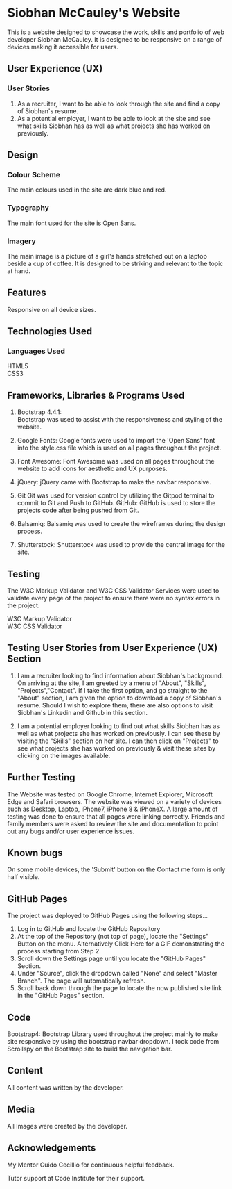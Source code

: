 # Siobhan McCauley's Website

This is a website designed to showcase the work, skills and portfolio of web developer Siobhan McCauley. It is designed to be responsive on a range of devices making it accessible for users.

##  User Experience (UX)  
### User Stories

1. As a recruiter, I want to be able to look through the site and find a copy of Siobhan's resume. 
2. As a potential employer, I want to be able to look at the site and see what skills Siobhan has as well as what projects she has worked on previously. 

## Design  
### Colour Scheme

The main colours used in the site are dark blue and red.

### Typography  
The main font used for the site is Open Sans.

### Imagery  
The main image is a picture of a girl's hands stretched out on a laptop beside a cup of coffee. It is designed to be striking and relevant to the topic at hand. 

## Features  
Responsive on all device sizes. 

## Technologies Used  
### Languages Used  
HTML5  
CSS3

## Frameworks, Libraries & Programs Used  
1. Bootstrap 4.4.1:  
Bootstrap was used to assist with the responsiveness and styling of the website.

2. Google Fonts:
   Google fonts were used to import the 'Open Sans' font into the style.css file which is used on all pages throughout the project.

3. Font Awesome:
Font Awesome was used on all pages throughout the website to add icons for aesthetic and UX purposes.

4. jQuery:
jQuery came with Bootstrap to make the navbar responsive. 

5. Git
Git was used for version control by utilizing the Gitpod terminal to commit to Git and Push to GitHub.
GitHub:
GitHub is used to store the projects code after being pushed from Git.

6. Balsamiq:
Balsamiq was used to create the wireframes during the design process.

7. Shutterstock: Shutterstock was used to provide the central image for the site. 

## Testing  
The W3C Markup Validator and W3C CSS Validator Services were used to validate every page of the project to ensure there were no syntax errors in the project.

W3C Markup Validator  
W3C CSS Validator

## Testing User Stories from User Experience (UX) Section  

1. I am a recruiter looking to find information about Siobhan's background. On arriving at the site, I am greeted by a menu of "About", "Skills", "Projects","Contact". If I take the first option, and go straight to the "About" section, I am given the option to download a copy of Siobhan's resume. Should I wish to explore them, there are also options to visit Siobhan's Linkedin and Github in this section. 

2. I am a potential employer looking to find out what skills Siobhan has as well as what projects she has worked on previously. I can see these by visiting the "Skills" section on her site. I can then click on "Projects" to see what projects she has worked on previously & visit these sites by clicking on the images available.

## Further Testing
The Website was tested on Google Chrome, Internet Explorer, Microsoft Edge and Safari browsers.
The website was viewed on a variety of devices such as Desktop, Laptop, iPhone7, iPhone 8 & iPhoneX.
A large amount of testing was done to ensure that all pages were linking correctly.
Friends and family members were asked to review the site and documentation to point out any bugs and/or user experience issues.

## Known bugs

On some mobile devices, the 'Submit' button on the Contact me form is only half visible. 

## GitHub Pages  
The project was deployed to GitHub Pages using the following steps...

1. Log in to GitHub and locate the GitHub Repository
2. At the top of the Repository (not top of page), locate the "Settings" Button on the menu.
   Alternatively Click Here for a GIF demonstrating the process starting from Step 2.
3. Scroll down the Settings page until you locate the "GitHub Pages" Section.
4. Under "Source", click the dropdown called "None" and select "Master Branch".
   The page will automatically refresh.
5. Scroll back down through the page to locate the now published site link in the "GitHub Pages" section.

## Code
Bootstrap4: Bootstrap Library used throughout the project mainly to make site responsive by using the bootstrap navbar dropdown.
I took code from Scrollspy on the Bootstrap site to build the navigation bar.  

## Content
All content was written by the developer.

## Media
All Images were created by the developer.  

## Acknowledgements
My Mentor Guido Cecillio for continuous helpful feedback.

Tutor support at Code Institute for their support.





